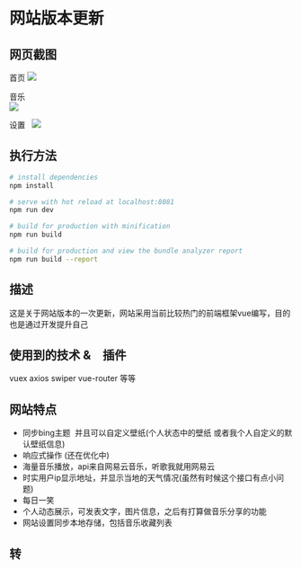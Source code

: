 # 网站版本更新



## 网页截图

首页
![](https://github.com/IFmiss/vue-website/blob/master/static/testimg/w1.jpg)


音乐  
![](https://github.com/IFmiss/vue-website/blob/master/static/testimg/w3.jpg)

设置  
![](https://github.com/IFmiss/vue-website/blob/master/static/testimg/w4.jpg)


## 执行方法

``` bash
# install dependencies
npm install

# serve with hot reload at localhost:8081
npm run dev

# build for production with minification
npm run build

# build for production and view the bundle analyzer report
npm run build --report
```

## 描述
这是关于网站版本的一次更新，网站采用当前比较热门的前端框架vue编写，目的也是通过开发提升自己

## 使用到的技术 &　插件
vuex  axios swiper vue-router 等等

## 网站特点
* 同步bing主题  并且可以自定义壁纸(个人状态中的壁纸 或者我个人自定义的默认壁纸信息)
* 响应式操作 (还在优化中)
* 海量音乐播放，api来自网易云音乐，听歌我就用网易云
* 时实用户ip显示地址，并显示当地的天气情况(虽然有时候这个接口有点小问题)
* 每日一笑
* 个人动态展示，可发表文字，图片信息，之后有打算做音乐分享的功能
* 网站设置同步本地存储，包括音乐收藏列表

## 转

